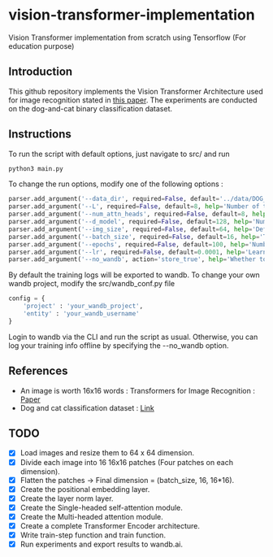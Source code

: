 # vision-transformer-implementation
Vision Transformer implementation from scratch using Tensorflow (For education purpose)

## Introduction
This github repository implements the Vision Transformer Architecture used for image recognition 
stated in [this paper](https://arxiv.org/abs/2010.11929). The experiments are conducted on the 
dog-and-cat binary classification dataset.

## Instructions
To run the script with default options, just navigate to src/ and run
```bash
python3 main.py
```

To change the run options, modify one of the following options :
```python
parser.add_argument('--data_dir', required=False, default='../data/DOG_CAT_SMALL/train', help='Path to data folder with sub-folders for each class')
parser.add_argument('--L', required=False, default=8, help='Number of transformer encoder modules')
parser.add_argument('--num_attn_heads', required=False, default=8, help='Number of attention heads')
parser.add_argument('--d_model', required=False, default=128, help='Number of feature dimensions')
parser.add_argument('--img_size', required=False, default=64, help='Default image size')
parser.add_argument('--batch_size', required=False, default=16, help='Training and validating batch size')
parser.add_argument('--epochs', required=False, default=100, help='Number of training iterations')
parser.add_argument('--lr', required=False, default=0.0001, help='Learning rate')
parser.add_argument('--no_wandb', action='store_true', help='Whether to log training info online to wandb or offline')
```

By default the training logs will be exported to wandb. To change your own wandb project, modify the src/wandb_conf.py file
```python
config = {
    'project' : 'your_wandb_project',
    'entity' : 'your_wandb_username'
}
```
Login to wandb via the CLI and run the script as usual. Otherwise, you can log your training info offline by specifying 
the --no_wandb option.

## References
- An image is worth 16x16 words : Transformers for Image Recognition : [Paper](https://arxiv.org/abs/2010.11929)
- Dog and cat classification dataset : [Link](https://www.kaggle.com/c/dogs-vs-cats)

## TODO
- [x] Load images and resize them to 64 x 64 dimension.
- [x] Divide each image into 16 16x16 patches (Four patches on each dimension).
- [x] Flatten the patches -> Final dimension = (batch_size, 16, 16*16).
- [x] Create the positional embedding layer.
- [x] Create the layer norm layer.
- [x] Create the Single-headed self-attention module.
- [x] Create the Multi-headed attention module.
- [x] Create a complete Transformer Encoder architecture.
- [x] Write train-step function and train function.
- [x] Run experiments and export results to wandb.ai.
